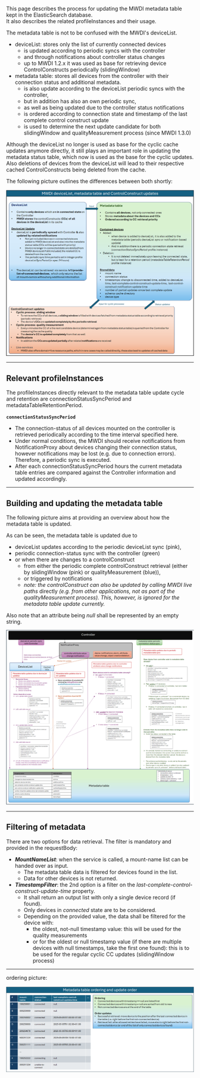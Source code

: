 


This page describes the process for updating the MWDI metadata table kept in the ElasticSearch database.  
It also describes the related profileInstances and their usage.

The metadata table is not to be confused with the MWDI's deviceList.  
- deviceList: stores only the list of currently connected devices
  - is updated according to periodic syncs with the controller
  - and through notifications about controller status changes
  - up to MWDI 1.2.x it was used as base for retrieving device ControlConstructs periodically (slidingWindow)
- metadata table: stores all devices from the controller with their connection status and additional metadata.  
  - is also update according to the deviceList periodic syncs with the controller,
  - but in addition has also an own periodic sync,
  - as well as being updated due to the controller status notifications
  - is ordered according to connection state and timestamp of the last complete control construct update
  - is used to determine the next update candidate for both slidingWindow and qualityMeasurement process (since MWDI 1.3.0)

Although the deviceList no longer is used as base for the cyclic cache updates anymore directly, it still plays an important role in updating the metadata status table, which now is used as the base for the cyclic updates. Also deletions of devices from the deviceList will lead to their respective cached ControlConstructs being deleted from the cache.  

The following picture outlines the differences between both shortly:  

![DevListTableComparison](./pictures/devList_table_compare.png)  



-----------------------------------------------------
## Relevant profileInstances

The profileInstances directly relevant to the metadata table update cycle and retention are connectionStatusSyncPeriod and metadataTableRetentionPeriod.  

**`connectionStatusSyncPeriod`**
- The connection-status of all devices mounted on the controller is retrieved periodically according to the time interval specified here.
- Under normal conditions, the MWDI should receive notifications from NotificationProxy about devices changing their connection status, however notifications may be lost (e.g. due to connection errors). Therefore, a periodic sync is executed.
- After each connectionStatusSyncPeriod hours the current metadata table entries are compared against the Controller information and updated accordingly.



-----------------------------------------------------
## Building and updating the metadata table

The following picture aims at providing an overview about how the metadata table is updated.  

As can be seen, the metadata table is updated due to
- deviceList updates according to the periodic deviceList sync (pink),
- periodic connection-status sync with the controller (green)
- or when there are changes to a controlConstruct  
  - from either the periodic complete controlConstruct retrieval (either by slidingWindow (pink) or qualityMeasurement (blue)),
  - or triggered by notifications
  - _note: the controlConstruct can also be updated by calling MWDI live paths_ directly _(e.g. from other applications, not as part of the qualityMeasurement process). This, however, is ignored for the metadata table update currently._

Also note that an attribute being _null_ shall be represented by an empty string. 

![TableUpdate](./pictures/metadataTableUpdate.png)


-----------------------------------------------------
## Filtering of metadata

There are two options for data retrieval. The filter is mandatory and provided in the requestBody:
- **_MountNameList_**: when the service is called, a mount-name list can be handed over as input.
  - The metadata table data is filtered for devices found in the list.
  - Data for other devices is not returned.
- **_TimestampFilter_**: the 2nd option is a filter on the *last-complete-control-construct-update-time* property.
  - It shall return an output list with only a single device record (if found).
  - Only devices in *connected* state are to be considered.
  - Depending on the provided value, the data shall be filtered for the device with:
    - the oldest, not-null timestamp value: this will be used for the quality measurements
    - or for the oldest or null timestamp value (if there are multiple devices with null timestamps, take the first one found): this is to be used for the regular cyclic CC updates (slidingWindow process)

----
ordering picture:

![MetadataTableOrdering](./pictures/metadataTableOrdering.png)